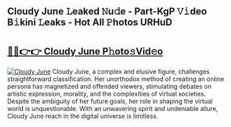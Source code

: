 ## Cloudy June 𝙻eaked 𝙽u𝚍e - Part-KgP 𝚅𝚒deo B𝚒kini 𝙻eaks - Hot All 𝙿hotos URHuD

# <h2><a href="http://ld6ppx.urlbe.top/?page=Cloudy+June">🔗🔗👉👉 Cloudy June P𝚑oto𝚜Vid𝚎o</a></h2>

[![Cloudy June](https://i.imgur.com/eBuTRDB.gif)](http://ld6ppx.urlbe.top/?page=Cloudy+June)
Cloudy June, a complex and elusive figure, challenges straightforward classification. Her unorthodox method of creating an online persona has magnetized and offended viewers, stimulating debates on artistic expression, morality, and the complexities of virtual societies. Despite the ambiguity of her future goals, her role in shaping the virtual world is unquestionable. With an unwavering spirit and undeniable allure, Cloudy June reach in the digital universe is limitless.
